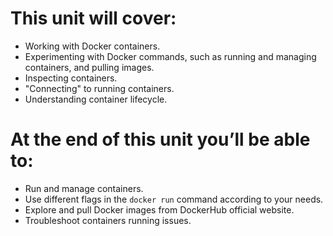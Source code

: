 # This unit will cover:
- Working with Docker containers.
- Experimenting with Docker commands, such as running and managing containers, and pulling images.
- Inspecting containers.
- "Connecting" to running containers.
- Understanding container lifecycle.

# At the end of this unit you’ll be able to:
- Run and manage containers.
- Use different flags in the `docker run` command according to your needs.
- Explore and pull Docker images from DockerHub official website.
- Troubleshoot containers running issues.